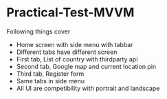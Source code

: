 # Practical-Test-MVVM
Following things cover 
- Home screen with side menu with tabbar
- Different tabs have different screen
- First tab, List of country with thirdparty api
- Second tab, Google map and current location pin
- Third tab, Register form
- Same tabs in side menu
- All UI are competibility with portrait and landscape
